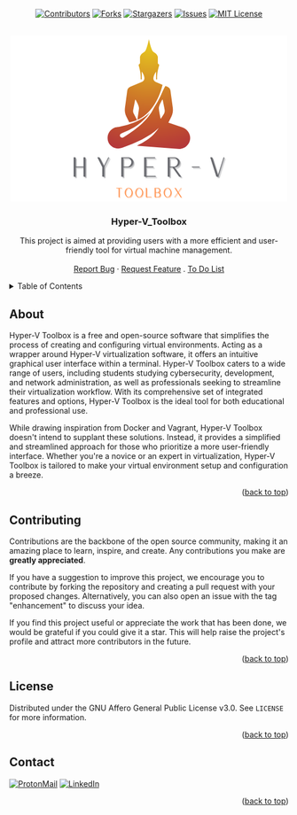 <div id="top" align="center">

[![Contributors][contributors-shield]](https://github.com/franckferman/hyper-v_toolbox/graphs/contributors)
[![Forks][forks-shield]](https://github.com/franckferman/hyper-v_toolbox/network/members)
[![Stargazers][stars-shield]](https://github.com/franckferman/hyper-v_toolbox/stargazers)
[![Issues][issues-shield]](https://github.com/franckferman/hyper-v_toolbox/issues)
[![MIT License][license-shield]](https://github.com/franckferman/hyper-v_toolbox/blob/main/LICENSE)

</div><br>

<div align="center">
<a href="https://github.com/franckferman/hyper-v_toolbox">
<img src="https://raw.githubusercontent.com/franckferman/Hyper-V_Toolbox/main/gitfront/graphic_resources/logos/transparent_logo-hyper-v_toolbox.png" alt="transparent_logo-hyper-v_toolbox" width="auto" height="auto"></a>

<h3 align="center">Hyper-V_Toolbox</h3>

<p align="center">
This project is aimed at providing users with a more efficient and user-friendly tool for virtual machine management.
<br><br>
<a href="https://github.com/franckferman/Hyper-V_Toolbox/issues">Report Bug</a>
·
<a href="https://github.com/franckferman/Hyper-V_Toolbox/issues">Request Feature</a>
.
<a href="https://github.com/franckferman/Hyper-V_Toolbox/blob/main/TODO.md">To Do List</a>
</p>
</div>

<details>
  <summary>Table of Contents</summary>
  <ol>
    <li><a href="#about">About</a></li>
    <li><a href="#contributing">Contributing</a></li>
    <li><a href="#license">License</a></li>
    <li><a href="#contact">Contact</a></li>
  </ol>
</details>

## About

Hyper-V Toolbox is a free and open-source software that simplifies the process of creating and configuring virtual environments. Acting as a wrapper around Hyper-V virtualization software, it offers an intuitive graphical user interface within a terminal. Hyper-V Toolbox caters to a wide range of users, including students studying cybersecurity, development, and network administration, as well as professionals seeking to streamline their virtualization workflow. With its comprehensive set of integrated features and options, Hyper-V Toolbox is the ideal tool for both educational and professional use.

While drawing inspiration from Docker and Vagrant, Hyper-V Toolbox doesn't intend to supplant these solutions. Instead, it provides a simplified and streamlined approach for those who prioritize a more user-friendly interface. Whether you're a novice or an expert in virtualization, Hyper-V Toolbox is tailored to make your virtual environment setup and configuration a breeze.
  
<p align="right">(<a href="#top">back to top</a>)</p>

## Contributing

Contributions are the backbone of the open source community, making it an amazing place to learn, inspire, and create. Any contributions you make are **greatly appreciated**.

If you have a suggestion to improve this project, we encourage you to contribute by forking the repository and creating a pull request with your proposed changes. Alternatively, you can also open an issue with the tag "enhancement" to discuss your idea.

If you find this project useful or appreciate the work that has been done, we would be grateful if you could give it a star. This will help raise the project's profile and attract more contributors in the future.

<p align="right">(<a href="#top">back to top</a>)</p>

## License

Distributed under the GNU Affero General Public License v3.0. See `LICENSE` for more information.

<p align="right">(<a href="#top">back to top</a>)</p>

## Contact

[![ProtonMail][protonmail-shield]](mailto:fferman@protonmail.ch) 
[![LinkedIn][linkedin-shield]](https://www.linkedin.com/in/franckferman)

<p align="right">(<a href="#top">back to top</a>)</p>

<!-- MARKDOWN LINKS & IMAGES -->
<!-- https://www.markdownguide.org/basic-syntax/#reference-style-links -->
[contributors-shield]: https://img.shields.io/github/contributors/franckferman/hyper-v_toolbox.svg?style=for-the-badge
[contributors-url]: https://github.com/franckferman/hyper-v_toolbox/graphs/contributors
[forks-shield]: https://img.shields.io/github/forks/franckferman/hyper-v_toolbox.svg?style=for-the-badge
[forks-url]: https://github.com/franckferman/hyper-v_toolbox/network/members
[stars-shield]: https://img.shields.io/github/stars/franckferman/hyper-v_toolbox.svg?style=for-the-badge
[stars-url]: https://github.com/franckferman/hyper-v_toolbox/stargazers
[issues-shield]: https://img.shields.io/github/issues/franckferman/hyper-v_toolbox.svg?style=for-the-badge
[issues-url]: https://github.com/franckferman/hyper-v_toolbox/issues
[license-shield]: https://img.shields.io/github/license/franckferman/hyper-v_toolbox.svg?style=for-the-badge
[license-url]: https://github.com/franckferman/hyper-v_toolbox/blob/master/LICENSE.txt
[product-screenshot]: images/screenshot.png
[protonmail-shield]: https://img.shields.io/badge/ProtonMail-8B89CC?style=for-the-badge&logo=protonmail&logoColor=white
[linkedin-shield]: https://img.shields.io/badge/-LinkedIn-black.svg?style=for-the-badge&logo=linkedin&colorB=blue
